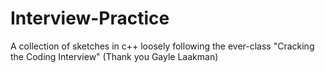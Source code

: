 # Interview-Practice
A collection of sketches in c++ loosely following the ever-class "Cracking the Coding Interview"
(Thank you Gayle Laakman)



